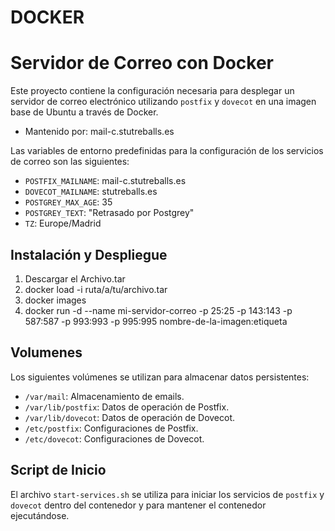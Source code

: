 # DOCKER

# Servidor de Correo con Docker

Este proyecto contiene la configuración necesaria para desplegar un servidor de correo electrónico utilizando `postfix` y `dovecot` en una imagen base de Ubuntu a través de Docker.

- Mantenido por: mail-c.stutreballs.es

Las variables de entorno predefinidas para la configuración de los servicios de correo son las siguientes:

- `POSTFIX_MAILNAME`: mail-c.stutreballs.es
- `DOVECOT_MAILNAME`: stutreballs.es
- `POSTGREY_MAX_AGE`: 35
- `POSTGREY_TEXT`: "Retrasado por Postgrey"
- `TZ`: Europe/Madrid

## Instalación y Despliegue

1. Descargar el Archivo.tar
2. docker load -i ruta/a/tu/archivo.tar
3. docker images
4. docker run -d --name mi-servidor-correo -p 25:25 -p 143:143 -p 587:587 -p 993:993 -p 995:995 nombre-de-la-imagen:etiqueta

## Volumenes

Los siguientes volúmenes se utilizan para almacenar datos persistentes:

- `/var/mail`: Almacenamiento de emails.
- `/var/lib/postfix`: Datos de operación de Postfix.
- `/var/lib/dovecot`: Datos de operación de Dovecot.
- `/etc/postfix`: Configuraciones de Postfix.
- `/etc/dovecot`: Configuraciones de Dovecot.

## Script de Inicio

El archivo `start-services.sh` se utiliza para iniciar los servicios de `postfix` y `dovecot` dentro del contenedor y para mantener el contenedor ejecutándose.





